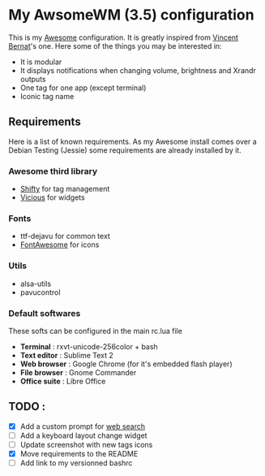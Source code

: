 # My AwsomeWM (3.5) configuration #
This is my [Awesome](http://awesome.naquadah.org) configuration. It is greatly inspired from [Vincent Bernat](https://github.com/vincentbernat/awesome-configuration)'s one.
Here some of the things you may be interested in:
* It is modular
* It displays notifications when changing volume, brightness and Xrandr outputs
* One tag for one app (except terminal)
* Iconic tag name


## Requirements ##
Here is a list of known requirements. As my Awesome install comes over a Debian Testing (Jessie) some requirements are already installed by it.

### Awesome third library ###
* [Shifty](https://github.com/bioe007/awesome-shifty) for tag management
* [Vicious](http://git.sysphere.org/vicious/) for widgets

### Fonts ###
* ttf-dejavu for common text
* [FontAwesome](http://fontawesome.io/) for icons

### Utils ###
* alsa-utils
* pavucontrol

### Default softwares ###
These softs can be configured in the main rc.lua file
* **Terminal** : rxvt-unicode-256color + bash
* **Text editor** : Sublime Text 2
* **Web browser** : Google Chrome (for it's embedded flash player)
* **File browser** : Gnome Commander
* **Office suite** : Libre Office


## TODO : ##
- [x] Add a custom prompt for [web search](http://awesome.naquadah.org/wiki/Anrxcs_WebSearch_Prompt)
- [ ] Add a keyboard layout change widget
- [ ] Update screenshot with new tags icons
- [x] Move requirements to the README
- [ ] Add link to my versionned bashrc
